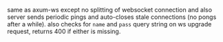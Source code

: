 same as axum-ws except no splitting of websocket connection and also server sends periodic pings and auto-closes stale connections (no pongs after a while). also checks for `name` and `pass` query string on ws upgrade request, returns 400 if either is missing.

